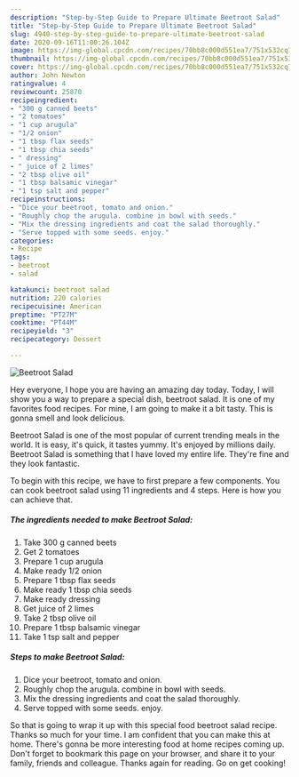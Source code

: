 ```yaml
---
description: "Step-by-Step Guide to Prepare Ultimate Beetroot Salad"
title: "Step-by-Step Guide to Prepare Ultimate Beetroot Salad"
slug: 4940-step-by-step-guide-to-prepare-ultimate-beetroot-salad
date: 2020-09-16T11:00:26.104Z
image: https://img-global.cpcdn.com/recipes/70bb8c000d551ea7/751x532cq70/beetroot-salad-recipe-main-photo.jpg
thumbnail: https://img-global.cpcdn.com/recipes/70bb8c000d551ea7/751x532cq70/beetroot-salad-recipe-main-photo.jpg
cover: https://img-global.cpcdn.com/recipes/70bb8c000d551ea7/751x532cq70/beetroot-salad-recipe-main-photo.jpg
author: John Newton
ratingvalue: 4
reviewcount: 25870
recipeingredient:
- "300 g canned beets"
- "2 tomatoes"
- "1 cup arugula"
- "1/2 onion"
- "1 tbsp flax seeds"
- "1 tbsp chia seeds"
- " dressing"
- " juice of 2 limes"
- "2 tbsp olive oil"
- "1 tbsp balsamic vinegar"
- "1 tsp salt and pepper"
recipeinstructions:
- "Dice your beetroot, tomato and onion."
- "Roughly chop the arugula. combine in bowl with seeds."
- "Mix the dressing ingredients and coat the salad thoroughly."
- "Serve topped with some seeds. enjoy."
categories:
- Recipe
tags:
- beetroot
- salad

katakunci: beetroot salad 
nutrition: 220 calories
recipecuisine: American
preptime: "PT27M"
cooktime: "PT44M"
recipeyield: "3"
recipecategory: Dessert

---
```



![Beetroot Salad](https://img-global.cpcdn.com/recipes/70bb8c000d551ea7/751x532cq70/beetroot-salad-recipe-main-photo.jpg)

Hey everyone, I hope you are having an amazing day today. Today, I will show you a way to prepare a special dish, beetroot salad. It is one of my favorites food recipes. For mine, I am going to make it a bit tasty. This is gonna smell and look delicious.



Beetroot Salad is one of the most popular of current trending meals in the world. It is easy, it's quick, it tastes yummy. It's enjoyed by millions daily. Beetroot Salad is something that I have loved my entire life. They're fine and they look fantastic.


To begin with this recipe, we have to first prepare a few components. You can cook beetroot salad using 11 ingredients and 4 steps. Here is how you can achieve that.

<!--inarticleads1-->

##### The ingredients needed to make Beetroot Salad:

1. Take 300 g canned beets
1. Get 2 tomatoes
1. Prepare 1 cup arugula
1. Make ready 1/2 onion
1. Prepare 1 tbsp flax seeds
1. Make ready 1 tbsp chia seeds
1. Make ready  dressing
1. Get  juice of 2 limes
1. Take 2 tbsp olive oil
1. Prepare 1 tbsp balsamic vinegar
1. Take 1 tsp salt and pepper




<!--inarticleads2-->

##### Steps to make Beetroot Salad:

1. Dice your beetroot, tomato and onion.
1. Roughly chop the arugula. combine in bowl with seeds.
1. Mix the dressing ingredients and coat the salad thoroughly.
1. Serve topped with some seeds. enjoy.




So that is going to wrap it up with this special food beetroot salad recipe. Thanks so much for your time. I am confident that you can make this at home. There's gonna be more interesting food at home recipes coming up. Don't forget to bookmark this page on your browser, and share it to your family, friends and colleague. Thanks again for reading. Go on get cooking!
